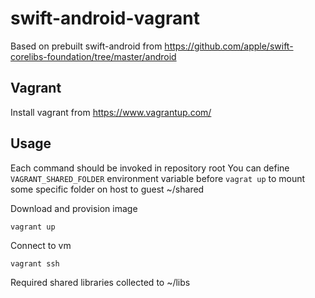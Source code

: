 # swift-android-vagrant

Based on prebuilt swift-android from https://github.com/apple/swift-corelibs-foundation/tree/master/android

## Vagrant

Install vagrant from https://www.vagrantup.com/

## Usage
Each command should be invoked in repository root
You can define ```VAGRANT_SHARED_FOLDER``` environment variable before ```vagrat up``` to mount some specific folder on host to guest ~/shared

Download and provision image
```
vagrant up
```

Connect to vm
```
vagrant ssh
```

Required shared libraries collected to ~/libs
